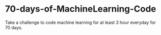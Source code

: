 # 70-days-of-MachineLearning-Code
Take a  challenge to code machine learning for at least 3 hour everyday for 70 days.
